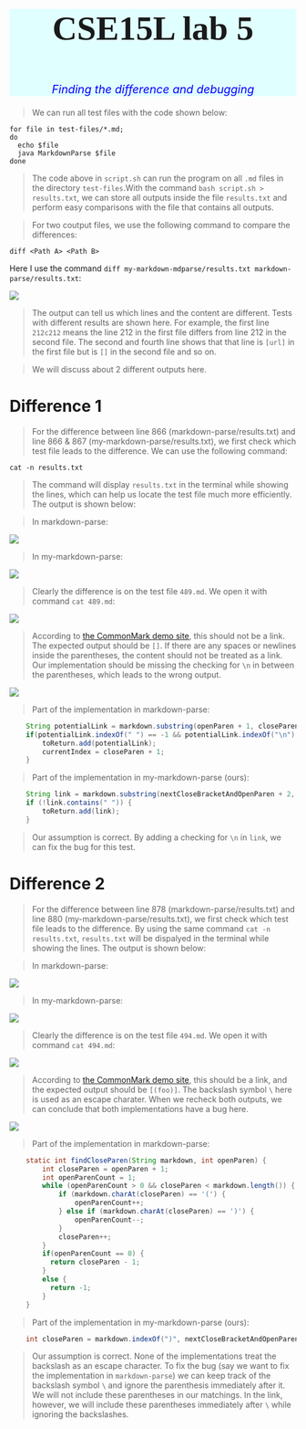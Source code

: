 <div style="text-align:center;background-color:#e0ffff;">
    <p style="font-family:Times New Roman;font-size:60px" > <b>CSE15L lab 5</b></p>
    <p style="color:blue;font-style:italic;font-size:20px"> Finding the difference and debugging</p> 
</div>

> We can run all test files with the code shown below:

```
for file in test-files/*.md;
do
  echo $file
  java MarkdownParse $file
done
```

> The code above in `script.sh` can run the program on all `.md` files in the directory `test-files`.With the command `bash script.sh > results.txt`, we can store all outputs inside the file `results.txt` and perform easy comparisons with the file that contains all outputs.

> For two coutput files, we use the following command to compare the differences:

```
diff <Path A> <Path B> 
```

Here I use the command `diff my-markdown-mdparse/results.txt markdown-parse/results.txt`:

<img src="diff.png">

> The output can tell us which lines and the content are different. Tests with different results are shown here. For example, the first line `212c212` means the line 212 in the first file differs from line 212 in the second file. The second and fourth line shows that that line is `[url]` in the first file but is `[]` in the second file and so on. 

> We will discuss about 2 different outputs here.

# Difference 1

> For the difference between line 866 (markdown-parse/results.txt) and line 866 & 867 (my-markdown-parse/results.txt), we first check which test file leads to the difference. We can use the following command:

```
cat -n results.txt
```

> The command will display `results.txt` in the terminal while showing the lines, which can help us locate the test file much more efficiently. The output is shown below:

> In markdown-parse:

<img src="markdown-parse-866.png">

> In my-markdown-parse:

<img src="my-markdown-parse-866,867.png">

> Clearly the difference is on the test file `489.md`. We open it with command `cat 489.md`:

<img src="489.png">

> According to [the CommonMark demo site](https://spec.commonmark.org/dingus/), this should not be a link. The expected output should be `[]`. If there are any spaces or newlines inside the parentheses, the content should not be treated as a link. Our implementation should be missing the checking for `\n` in between the parentheses, which leads to the wrong output.

<img src="recheck-866,867.png">

> Part of the implementation in markdown-parse:

```java
    String potentialLink = markdown.substring(openParen + 1, closeParen).trim();
    if(potentialLink.indexOf(" ") == -1 && potentialLink.indexOf("\n") == -1) {
        toReturn.add(potentialLink);
        currentIndex = closeParen + 1;
    }
```
> Part of the implementation in my-markdown-parse (ours):

```java
    String link = markdown.substring(nextCloseBracketAndOpenParen + 2, closeParen).trim();
    if (!link.contains(" ")) {
        toReturn.add(link);
    }
```

> Our assumption is correct. By adding a checking for `\n` in `link`, we can fix the bug for this test. 

# Difference 2

> For the difference between line 878 (markdown-parse/results.txt) and line 880 (my-markdown-parse/results.txt), we first check which test file leads to the difference. By using the same command `cat -n results.txt`, `results.txt` will be dispalyed in the terminal while showing the lines. The output is shown below:

> In markdown-parse:

<img src="markdown-parse-878.png">

> In my-markdown-parse:

<img src="my-markdown-parse-880.png">

> Clearly the difference is on the test file `494.md`. We open it with command `cat 494.md`:

<img src="494.png">

> According to [the CommonMark demo site](https://spec.commonmark.org/dingus/), this should be a link, and the expected output should be `[(foo)]`. The backslash symbol `\` here is used as an escape charater. When we recheck both outputs, we can conclude that both implementations have a bug here.

<img src="recheck-878,880.png">

> Part of the implementation in markdown-parse:

```java
    static int findCloseParen(String markdown, int openParen) {
        int closeParen = openParen + 1;
        int openParenCount = 1;
        while (openParenCount > 0 && closeParen < markdown.length()) {
            if (markdown.charAt(closeParen) == '(') {
                openParenCount++;
            } else if (markdown.charAt(closeParen) == ')') {
                openParenCount--;
            }
            closeParen++;
        }
        if(openParenCount == 0) {
          return closeParen - 1;
        }
        else {
          return -1;
        }
    }
```
> Part of the implementation in my-markdown-parse (ours):

```java
    int closeParen = markdown.indexOf(")", nextCloseBracketAndOpenParen);
```

> Our assumption is correct. None of the implementations treat the backslash as an escape character. To fix the bug (say we want to fix the implementation in `markdown-parse`) we can keep track of the backslash symbol `\` and ignore the parenthesis immediately after it. We will not include these parentheses in our matchings. In the link, however, we will include these parentheses immediately after `\` while ignoring the backslashes.